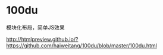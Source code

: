 # 100du
模块化布局，简单JS效果

http://htmlpreview.github.io/?https://github.com/haiweitang/100du/blob/master/100du.html
